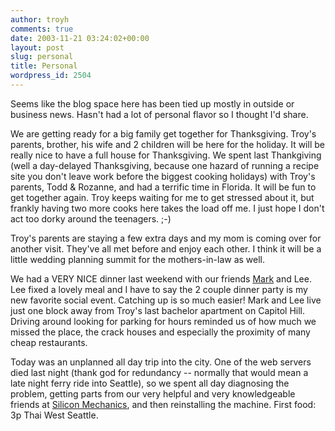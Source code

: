 ```yaml
---
author: troyh
comments: true
date: 2003-11-21 03:24:02+00:00
layout: post
slug: personal
title: Personal
wordpress_id: 2504
---
```


Seems like the blog space here has been tied up mostly in outside or business news.  Hasn't had a lot of personal flavor so I thought I'd share.

We are getting ready for a big family get together for Thanksgiving.  Troy's parents, brother, his wife and 2 children will be here for the holiday.  It will be really nice to have a full house for Thanksgiving.  We spent last Thankgiving (well a day-delayed Thanksgiving, because one hazard of running a recipe site you don't leave work before the biggest cooking holidays) with Troy's parents, Todd & Rozanne, and had a terrific time in Florida.  It will be fun to get together again.  Troy keeps waiting for me to get stressed about it, but frankly having two more cooks here takes the load off me.  I just hope I don't act too dorky around the teenagers. ;-)

Troy's parents are staying a few extra days and my mom is coming over for another visit.  They've all met before and enjoy each other.  I think it will be a little wedding planning summit for the mothers-in-law as well.

We had a VERY NICE dinner last weekend with our friends [Mark](http://www.markweeksphotography.com) and Lee.  Lee fixed a lovely meal and I have to say the 2 couple dinner party is my new favorite social event.  Catching up is so much easier!  Mark and Lee live just one block away from Troy's last bachelor apartment on Capitol Hill.  Driving around looking for parking for hours reminded us of how much we missed the place, the crack houses and especially the proximity of many cheap restaurants.

Today was an unplanned all day trip into the city.  One of the web servers died last night (thank god for redundancy -- normally that would mean a late night ferry ride into Seattle), so we spent all day diagnosing the problem, getting parts from our very helpful and very knowledgeable friends at [Silicon Mechanics](http://www.siliconmechanics.com), and then reinstalling the machine.  First food: 3p Thai West Seattle.
